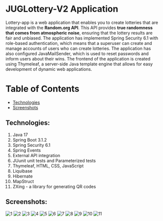 # JUGLottery-V2 Application

Lottery-app is a web application that enables you to create lotteries that are integrated with the **Random.org API**. This API provides **true randomness that comes from atmospheric noise**, ensuring that the lottery results are fair and unbiased. The application has implemented Spring Security 6.1 with role-based authentication, which means that a superuser can create and manage accounts of users who can create lotteries. The application has also configured JavaMailSender, which is used to reset passwords and inform users about their wins. The frontend of the application is created using Thymeleaf, a server-side Java template engine that allows for easy development of dynamic web applications.

# Table of Contents
  - [Technologies](#technologies)
  - [Screenshots](#screenshots)

## Technologies:
1. Java 17
2. Spring Boot 3.1.2
3. Spring Security 6.1
4. Spring Events
5. External API integration
6. JUunit unit tests and Parameterized tests
7. Thymeleaf, HTML, CSS, JavaScript
8. Liquibase
9. Hibernate
10. MapStruct
11. ZXing - a library for generating QR codes

## Screenshots:
![1](https://github.com/darekszyper/lottery-app/assets/114878453/9e0a5645-49ef-4b9a-8b7c-1c52aea0ba4f)
![2](https://github.com/darekszyper/lottery-app/assets/114878453/e86c5a39-0ccd-45da-8573-3609f2987a70)
![3](https://github.com/darekszyper/lottery-app/assets/114878453/97ed9cf0-7308-494f-a0ac-3207824340da)
![4](https://github.com/darekszyper/lottery-app/assets/114878453/229b2a1e-718e-4b8b-b17a-843ce1ee2529)
![5](https://github.com/darekszyper/lottery-app/assets/114878453/11295ff9-703e-4d07-8690-a37582ff50dc)
![6](https://github.com/darekszyper/lottery-app/assets/114878453/ffd59589-2509-4d0e-8a3a-9b94c0dbac71)
![7](https://github.com/darekszyper/lottery-app/assets/114878453/aa60ef03-24cd-4d90-98ab-3faa73bb577b)
![8](https://github.com/darekszyper/lottery-app/assets/114878453/cd27d07a-517c-4d05-a5e0-abfd51d3ff5e)
![9](https://github.com/darekszyper/lottery-app/assets/114878453/12c80206-30d6-45eb-978b-e0aca4bc23b1)
![10](https://github.com/darekszyper/lottery-app/assets/114878453/cf363dc4-48c1-4b6d-b4b1-8687927dfa5c)
![11](https://github.com/darekszyper/lottery-app/assets/114878453/6783567a-87fa-4fb3-bccd-b1ff992db5ac)
